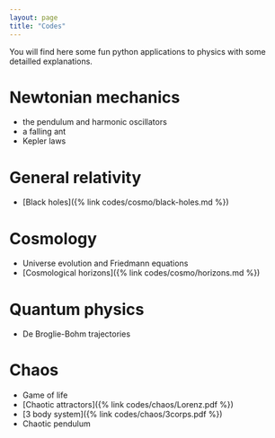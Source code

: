 ```yaml
---
layout: page
title: "Codes"
---
```


You will find here some fun python applications to physics with some detailled explanations.

# Newtonian mechanics

- the pendulum and harmonic oscillators
- a falling ant
- Kepler laws

# General relativity

- [Black holes]({% link codes/cosmo/black-holes.md %})

# Cosmology

- Universe evolution and Friedmann equations
- [Cosmological horizons]({% link codes/cosmo/horizons.md %})


# Quantum physics

- De Broglie-Bohm trajectories

# Chaos

- Game of life
- [Chaotic attractors]({% link codes/chaos/Lorenz.pdf %})
- [3 body system]({% link codes/chaos/3corps.pdf %})
- Chaotic pendulum
